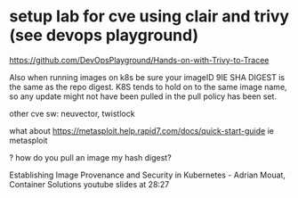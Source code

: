 # setup lab for cve using clair and trivy (see devops playground)
https://github.com/DevOpsPlayground/Hands-on-with-Trivy-to-Tracee

Also when running images on k8s be sure your imageID 9IE SHA DIGEST is the same
as the repo digest. K8S tends to hold on to the same image name, so any update 
might not have been pulled in the pull policy has been set.


other cve sw: neuvector, twistlock

what about https://metasploit.help.rapid7.com/docs/quick-start-guide       ie metasploit

? how do you pull an image my hash digest?

Establishing Image Provenance and Security in Kubernetes - Adrian Mouat, Container Solutions
youtube slides at 28:27